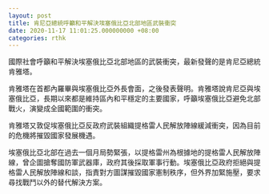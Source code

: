 ```yaml
---
layout: post
title: 肯尼亞總統呼籲和平解決埃塞俄比亞北部地區武裝衝突
date: 2020-11-17 11:01:25.000000000 +08:00
categories: rthk
---
```


國際社會呼籲和平解決埃塞俄比亞北部地區的武裝衝突，最新發聲的是肯尼亞總統肯雅塔。

肯雅塔在首都內羅畢與埃塞俄比亞外長會面，之後發表聲明。肯雅塔說肯尼亞與埃塞俄比亞，長期以來都是維持區內和平穩定的主要國家，呼籲埃塞俄比亞避免北部戰火，演變成全國範圍的衝突。

肯雅塔又敦促埃塞俄比亞反政府武裝組織提格雷人民解放陣線緩減衝突，因為目前的危機將摧毀國家發展機遇。

埃塞俄比亞北部在過去一個月局勢緊張，以提格雷州為根據地的提格雷人民解放陣線，曾企圖搶奪國防軍武器庫，政府其後採取軍事行動。埃塞俄比亞政府拒絕與提格雷人民解放陣線和談，指責對方圖謀摧毀國家憲制秩序，但外界加緊施壓，要求尋找戰鬥以外的替代解決方案。
